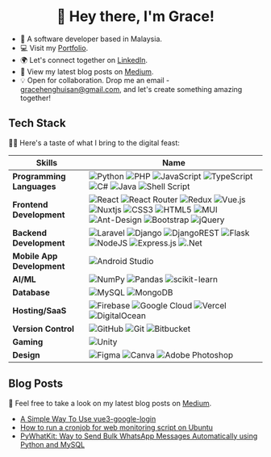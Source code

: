 <div align="center">
  <h1>👋 Hey there, I'm Grace! </h1>
  <!-- <img src="asset/images/girl_using_laptop.png" /> -->
</div>

- 🚀 A software developer based in Malaysia. 
- 💻 Visit my [Portfolio]().
- 🌍 Let's connect together on [LinkedIn](https://www.linkedin.com/in/grace-heng-hui-san/).
- 📰 View my latest blog posts on [Medium](https://medium.com/@gracehenghuisan).
- 💡 Open for collaboration. Drop me an email - gracehenghuisan@gmail.com, and let's create something amazing together!
 

 <!--I'm not just someone who writes code—I'm an adventurer in the world of technology, a fan of crafting code and solving problems. I love creating both the parts of websites you see and the parts you don't, all to make your experience smooth and enjoyable.

🌍 Based in Malaysia, I'm on a mission to create, innovate, and elevate. Whether it's writing elegant code or sipping on a cup of coffee, you can count me in!

📞 Feel free to reach out:
- Email: gracehenghuisan@gmail.com
- LinkedIn: [Grace Heng Hui San](https://www.linkedin.com/in/grace-heng-hui-san/)
- GitHub: [@henghuisan](https://github.com/henghuisan)
- Medium: [@gracehenghuisan](https://medium.com/@gracehenghuisan)
  - Portfolio: [My Portfolio](https://yourportfolio.com) -->

## Tech Stack

👩‍💻 Here's a taste of what I bring to the digital feast:

| Skills | Name |
| -------- | -------- |
| **Programming Languages** | ![Python](https://img.shields.io/badge/python-3670A0?style=for-the-badge&logo=python&logoColor=ffdd54) ![PHP](https://img.shields.io/badge/php-%23777BB4.svg?style=for-the-badge&logo=php&logoColor=white) ![JavaScript](https://img.shields.io/badge/javascript-%23323330.svg?style=for-the-badge&logo=javascript&logoColor=%23F7DF1E) ![TypeScript](https://img.shields.io/badge/typescript-%23007ACC.svg?style=for-the-badge&logo=typescript&logoColor=white) ![C#](https://img.shields.io/badge/c%23-%23239120.svg?style=for-the-badge&logo=c-sharp&logoColor=white) ![Java](https://img.shields.io/badge/java-%23ED8B00.svg?style=for-the-badge&logo=openjdk&logoColor=white) ![Shell Script](https://img.shields.io/badge/shell_script-%23121011.svg?style=for-the-badge&logo=gnu-bash&logoColor=white) |
| **Frontend Development** | ![React](https://img.shields.io/badge/react-%2320232a.svg?style=for-the-badge&logo=react&logoColor=%2361DAFB) ![React Router](https://img.shields.io/badge/React_Router-CA4245?style=for-the-badge&logo=react-router&logoColor=white) ![Redux](https://img.shields.io/badge/redux-%23593d88.svg?style=for-the-badge&logo=redux&logoColor=white) ![Vue.js](https://img.shields.io/badge/vuejs-%2335495e.svg?style=for-the-badge&logo=vuedotjs&logoColor=%234FC08D) ![Nuxtjs](https://img.shields.io/badge/Nuxt-002E3B?style=for-the-badge&logo=nuxtdotjs&logoColor=#00DC82) ![CSS3](https://img.shields.io/badge/css3-%231572B6.svg?style=for-the-badge&logo=css3&logoColor=white) ![HTML5](https://img.shields.io/badge/html5-%23E34F26.svg?style=for-the-badge&logo=html5&logoColor=white) ![MUI](https://img.shields.io/badge/MUI-%230081CB.svg?style=for-the-badge&logo=mui&logoColor=white) ![Ant-Design](https://img.shields.io/badge/-AntDesign-%230170FE?style=for-the-badge&logo=ant-design&logoColor=white) ![Bootstrap](https://img.shields.io/badge/bootstrap-%238511FA.svg?style=for-the-badge&logo=bootstrap&logoColor=white) ![jQuery](https://img.shields.io/badge/jquery-%230769AD.svg?style=for-the-badge&logo=jquery&logoColor=white) | 
| **Backend Development** | ![Laravel](https://img.shields.io/badge/laravel-%23FF2D20.svg?style=for-the-badge&logo=laravel&logoColor=white) ![Django](https://img.shields.io/badge/django-%23092E20.svg?style=for-the-badge&logo=django&logoColor=white) ![DjangoREST](https://img.shields.io/badge/DJANGO-REST-ff1709?style=for-the-badge&logo=django&logoColor=white&color=ff1709&labelColor=gray) ![Flask](https://img.shields.io/badge/flask-%23000.svg?style=for-the-badge&logo=flask&logoColor=white) ![NodeJS](https://img.shields.io/badge/node.js-6DA55F?style=for-the-badge&logo=node.js&logoColor=white) ![Express.js](https://img.shields.io/badge/express.js-%23404d59.svg?style=for-the-badge&logo=express&logoColor=%2361DAFB) ![.Net](https://img.shields.io/badge/.NET-5C2D91?style=for-the-badge&logo=.net&logoColor=white) |
| **Mobile App Development** | ![Android Studio](https://img.shields.io/badge/Android%20Studio-3DDC84.svg?style=for-the-badge&logo=android-studio&logoColor=white)|
| **AI/ML** | ![NumPy](https://img.shields.io/badge/numpy-%23013243.svg?style=for-the-badge&logo=numpy&logoColor=white) ![Pandas](https://img.shields.io/badge/pandas-%23150458.svg?style=for-the-badge&logo=pandas&logoColor=white) ![scikit-learn](https://img.shields.io/badge/scikit--learn-%23F7931E.svg?style=for-the-badge&logo=scikit-learn&logoColor=white)|
| **Database** | ![MySQL](https://img.shields.io/badge/mysql-%2300f.svg?style=for-the-badge&logo=mysql&logoColor=white) ![MongoDB](https://img.shields.io/badge/MongoDB-%234ea94b.svg?style=for-the-badge&logo=mongodb&logoColor=white) |
| **Hosting/SaaS** | ![Firebase](https://img.shields.io/badge/firebase-%23039BE5.svg?style=for-the-badge&logo=firebase) ![Google Cloud](https://img.shields.io/badge/GoogleCloud-%234285F4.svg?style=for-the-badge&logo=google-cloud&logoColor=white) ![Vercel](https://img.shields.io/badge/vercel-%23000000.svg?style=for-the-badge&logo=vercel&logoColor=white) ![DigitalOcean](https://img.shields.io/badge/DigitalOcean-%230167ff.svg?style=for-the-badge&logo=digitalOcean&logoColor=white)|
| **Version Control** | ![GitHub](https://img.shields.io/badge/github-%23121011.svg?style=for-the-badge&logo=github&logoColor=white) ![Git](https://img.shields.io/badge/git-%23F05033.svg?style=for-the-badge&logo=git&logoColor=white) ![Bitbucket](https://img.shields.io/badge/bitbucket-%230047B3.svg?style=for-the-badge&logo=bitbucket&logoColor=white)|
| **Gaming** | ![Unity](https://img.shields.io/badge/unity-%23000000.svg?style=for-the-badge&logo=unity&logoColor=white)|
| **Design** | ![Figma](https://img.shields.io/badge/figma-%23F24E1E.svg?style=for-the-badge&logo=figma&logoColor=white) ![Canva](https://img.shields.io/badge/Canva-%2300C4CC.svg?style=for-the-badge&logo=Canva&logoColor=white) ![Adobe Photoshop](https://img.shields.io/badge/adobe%20photoshop-%2331A8FF.svg?style=for-the-badge&logo=adobe%20photoshop&logoColor=white)|


## Blog Posts
📰 Feel free to take a look on my latest blog posts on [Medium](https://medium.com/@gracehenghuisan).

- [A Simple Way To Use vue3-google-login](https://medium.com/@gracehenghuisan/a-simple-way-to-use-vue3-google-login-12928b99d73e)
- [How to run a cronjob for web monitoring script on Ubuntu](https://medium.com/@gracehenghuisan/how-to-run-a-cronjob-for-web-monitoring-script-on-ubuntu-70cf35e31c8e)
- [PyWhatKit: Way to Send Bulk WhatsApp Messages Automatically using Python and MySQL](https://medium.com/@gracehenghuisan/pywhatkit-way-to-send-bulk-whatsapp-messages-automatically-using-python-and-mysql-8bbcb559fa4f)





